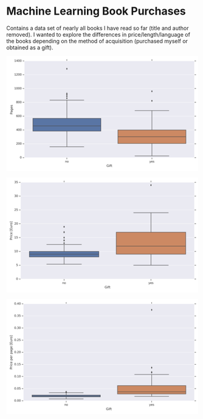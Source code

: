 # Machine Learning Book Purchases

Contains a data set of nearly all books I have read so far (title and author removed). I wanted to explore the differences in price/length/language of the books depending on the method of acquisition (purchased myself or obtained as a gift).

![Pages](img/boxplot_pages.png)

![Pages](img/boxplot_price.png)

![Pages](img/boxplot_price_per_page.png)

